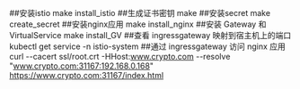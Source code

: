 ##安装istio
make install_istio
##生成证书密钥
make
##安装secret
make create_secret
##安装nginx应用
make install_nginx
##安装 Gateway 和 VirtualService
make install_GV
##查看 ingressgateway 映射到宿主机上的端口
kubectl get service -n istio-system
##通过 ingressgateway 访问 nginx 应用
curl --cacert ssl/root.crt -HHost:www.crypto.com --resolve "www.crypto.com:31167:192.168.0.168" https://www.crypto.com:31167/index.html

